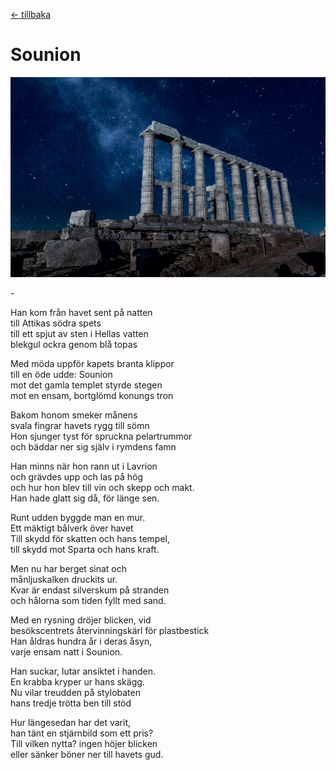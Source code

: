 [← tillbaka](README.md)  

# Sounion

![Sounion](sounion.jpg)  

\-

Han kom från havet sent på natten  
till Attikas södra spets  
till ett spjut av sten i Hellas vatten  
blekgul ockra genom blå topas  

Med möda uppför kapets branta klippor  
till en öde udde: Sounion  
mot det gamla templet styrde stegen  
mot en ensam, bortglömd konungs tron  

Bakom honom smeker månens  
svala fingrar havets rygg till sömn  
Hon sjunger tyst för spruckna pelartrummor  
och bäddar ner sig själv i rymdens famn  

Han minns när hon rann ut i Lavrion  
och grävdes upp och las på hög  
och hur hon blev till vin och skepp och makt.  
Han hade glatt sig då, för länge sen.  

Runt udden byggde man en mur.  
Ett mäktigt bålverk över havet  
Till skydd för skatten och hans tempel,  
till skydd mot Sparta och hans kraft.

Men nu har berget sinat och  
månljuskalken druckits ur.  
Kvar är endast silverskum på stranden  
och hålorna som tiden fyllt med sand.  

Med en rysning dröjer blicken, vid  
besökscentrets återvinningskärl för plastbestick  
Han åldras hundra år i deras åsyn,  
varje ensam natt i Sounion.  

Han suckar, lutar ansiktet i handen.  
En krabba kryper ur hans skägg.  
Nu vilar treudden på stylobaten  
hans tredje trötta ben till stöd  

Hur längesedan har det varit,  
han tänt en stjärnbild som ett pris?  
Till vilken nytta? ingen höjer blicken  
eller sänker böner ner till havets gud.  
